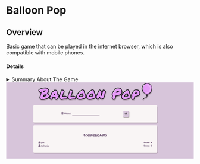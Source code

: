 # Balloon Pop

## Overview
Basic game that can be played in the internet browser, which is also compatible with mobile phones.

#### Details
<details> 
    <summary> 
        Summary About The Game
    </summary>
    The concept of the game is to pop as many balloons as possible, in the given timeframe. 
    The time limit set for this game is 10 seconds. 
    There is an option to enter your name, change player and lastly you can see the scores for the different players after the timer is up.
</details>

<img src="/image/balloon-pop-screenshot-1.png" align="center"> 